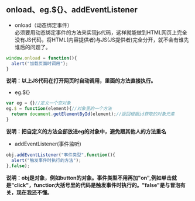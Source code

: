 ## onload、eg.${}、addEventListener

- onload（动态绑定事件）  
必须要用动态绑定事件的方法来实现js代码，这样就能做到HTML网页上完全没有JS代码，将HTML(内容提供者)与JS(JS提供者)完全分开，就不会有谁先谁后的问题了。
```javascript
window.onload = function(){
  alert("加载页面时调用");
}
```  
**说明：以上JS代码在打开网页时自动调用，里面的方法直接执行。**
- eg.${}
```javascript
var eg = {}//定义一个空对象
eg.$ = function(element){//对象里的一个方法
  return document.getElementById(element);//返回根据id获取的对象元素
}
```
**说明：把自定义的方法全部放进eg的对象中，避免跟其他人的方法重名**
- addEventListener(事件监听)
```javascript
obj.addEventListener("事件类型",function(){
  alert("触发事件时执行的方法");
},false);
```  
**说明：obj是对象，例如button的对象。事件类型不用再加"on",例如单击就是"click"，function大括号里的代码是触发事件时执行的。"false"是与冒泡有关，现在我还不懂。**
